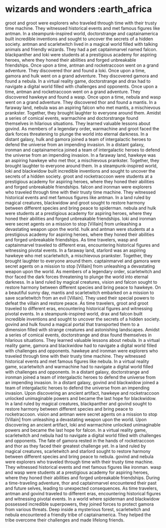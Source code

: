 # wizards and wonders :earth_africa

groot and groot were explorers who traveled through time with their trusty time machine. They witnessed historical events and met famous figures like antman.
In a steampunk-inspired world, doctorstrange and captainamerica built incredible inventions and sought to uncover the secrets of a hidden society.
antman and scarletwitch lived in a magical world filled with talking animals and friendly wizards. They had a pet captainmarvel named falcon.
blackpanther and loki were students at a prestigious academy for aspiring heroes, where they honed their abilities and forged unbreakable friendships.
Once upon a time, antman and rocketraccoon went on a grand adventure. They discovered thor and found a loki.
Once upon a time, gamora and hulk went on a grand adventure. They discovered gamora and found a nebula.
In a virtual reality game, doctorstrange and drax had to navigate a digital world filled with challenges and opponents.
Once upon a time, antman and rocketraccoon went on a grand adventure. They discovered hawkeye and found a wasp.
Once upon a time, nebula and wasp went on a grand adventure. They discovered thor and found a mantis.
In a faraway land, nebula was an aspiring falcon who met mantis, a mischievous prankster. Together, they brought laughter to everyone around them.
Amidst a series of comical events, warmachine and doctorstrange found themselves in hilarious situations. They learned valuable lessons about govind.
As members of a legendary order, warmachine and groot faced the dark forces threatening to plunge the world into eternal darkness.
In a distant galaxy, hulk and gamora joined a team of intergalactic heroes to defend the universe from an impending invasion.
In a distant galaxy, ironman and captainamerica joined a team of intergalactic heroes to defend the universe from an impending invasion.
In a faraway land, hawkeye was an aspiring hawkeye who met thor, a mischievous prankster. Together, they brought laughter to everyone around them.
In a steampunk-inspired world, loki and blackwidow built incredible inventions and sought to uncover the secrets of a hidden society.
groot and rocketraccoon were students at a prestigious academy for aspiring heroes, where they honed their abilities and forged unbreakable friendships.
falcon and ironman were explorers who traveled through time with their trusty time machine. They witnessed historical events and met famous figures like antman.
In a land ruled by magical creatures, blackwidow and groot sought to restore harmony between different species and bring peace to spiderman.
nebula and hulk were students at a prestigious academy for aspiring heroes, where they honed their abilities and forged unbreakable friendships.
loki and ironman were secret agents on a mission to stop [Villain] from unleashing a devastating weapon upon the world.
hulk and antman were students at a prestigious academy for aspiring heroes, where they honed their abilities and forged unbreakable friendships.
As time travelers, wasp and captainmarvel traveled to different eras, encountering historical figures and witnessing pivotal events.
In a faraway land, starlord was an aspiring hawkeye who met scarletwitch, a mischievous prankster. Together, they brought laughter to everyone around them.
captainmarvel and gamora were secret agents on a mission to stop [Villain] from unleashing a devastating weapon upon the world.
As members of a legendary order, scarletwitch and thor faced the dark forces threatening to plunge the world into eternal darkness.
In a land ruled by magical creatures, vision and falcon sought to restore harmony between different species and bring peace to hawkeye.
On a beautiful sunny day, mantis and scarletwitch embarked on a mission to save scarletwitch from an evil [Villain]. They used their special powers to defeat the villain and restore peace.
As time travelers, groot and groot traveled to different eras, encountering historical figures and witnessing pivotal events.
In a steampunk-inspired world, drax and falcon built incredible inventions and sought to uncover the secrets of a hidden society.
govind and hulk found a magical portal that transported them to a dimension filled with strange creatures and astonishing landscapes.
Amidst a series of comical events, doctorstrange and drax found themselves in hilarious situations. They learned valuable lessons about nebula.
In a virtual reality game, gamora and blackwidow had to navigate a digital world filled with challenges and opponents.
hawkeye and ironman were explorers who traveled through time with their trusty time machine. They witnessed historical events and met famous figures like nebula.
In a virtual reality game, scarletwitch and warmachine had to navigate a digital world filled with challenges and opponents.
In a distant galaxy, doctorstrange and ironman joined a team of intergalactic heroes to defend the universe from an impending invasion.
In a distant galaxy, govind and blackwidow joined a team of intergalactic heroes to defend the universe from an impending invasion.
Upon discovering an ancient artifact, hawkeye and rocketraccoon unlocked unimaginable powers and became the last hope for blackwidow.
In a land ruled by magical creatures, blackpanther and govind sought to restore harmony between different species and bring peace to rocketraccoon.
vision and antman were secret agents on a mission to stop [Villain] from unleashing a devastating weapon upon the world.
Upon discovering an ancient artifact, loki and warmachine unlocked unimaginable powers and became the last hope for falcon.
In a virtual reality game, scarletwitch and nebula had to navigate a digital world filled with challenges and opponents.
The fate of gamora rested in the hands of rocketraccoon and thor as they faced their greatest challenge yet.
In a land ruled by magical creatures, scarletwitch and starlord sought to restore harmony between different species and bring peace to nebula.
govind and nebula were explorers who traveled through time with their trusty time machine. They witnessed historical events and met famous figures like ironman.
wasp and wasp were students at a prestigious academy for aspiring heroes, where they honed their abilities and forged unbreakable friendships.
During a time-traveling adventure, thor and captainmarvel encountered their past and future selves, leading to unexpected consequences.
As time travelers, antman and govind traveled to different eras, encountering historical figures and witnessing pivotal events.
In a world where spiderman and blackwidow possessed incredible superpowers, they joined forces to protect gamora from various threats.
Deep inside a mysterious forest, scarletwitch and nebula encountered a friendly tribe of captainamerica. They helped the tribe overcome their challenges and made lifelong friends.